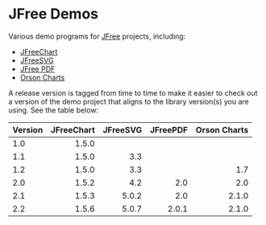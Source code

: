 # JFree Demos

Various demo programs for [JFree](http://www.jfree.org) projects, including:

* [JFreeChart](https://github.com/jfree/jfreechart)
* [JFreeSVG](https://github.com/jfree/jfreesvg)
* [JFree PDF](https://github.com/jfree/jfreepdf)
* [Orson Charts](https://github.com/jfree/orson-charts)

A release version is tagged from time to time to make it easier to check out a version of the demo project that
aligns to the library version(s) you are using.  See the table below:

| Version | JFreeChart | JFreeSVG | JFreePDF |Orson Charts | 
|---------|-----------:|---------:|---------:|------------:|
| 1.0     |      1.5.0 |          |          |             |
| 1.1     |      1.5.0 |      3.3 |          |             |
| 1.2     |      1.5.0 |      3.3 |          |         1.7 |
| 2.0     |      1.5.2 |      4.2 |      2.0 |         2.0 |
| 2.1     |      1.5.3 |    5.0.2 |      2.0 |       2.1.0 |
| 2.2     |      1.5.6 |    5.0.7 |    2.0.1 |       2.1.0 |
